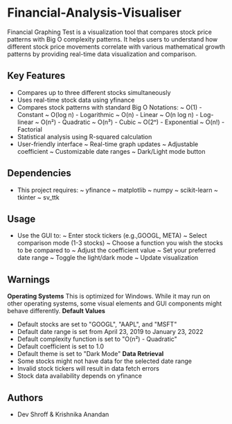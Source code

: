 # Financial-Analysis-Visualiser
Financial Graphing Test is a visualization tool that compares stock price patterns with Big O complexity patterns. It helps users to understand how different stock price movements correlate with various mathematical growth patterns by providing real-time data visualization and comparison.

## Key Features
- Compares up to three different stocks simultaneously 
- Uses real-time stock data using yfinance
- Compares stock patterns with standard Big O Notations:
  ~ O(1) - Constant
  ~ O(log n) - Logarithmic
  ~ O(n) - Linear
  ~ O(n log n) - Log-linear
  ~ O(n²) - Quadratic
  ~ O(n³) - Cubic
  ~ O(2ⁿ) - Exponential
  ~ O(n!) - Factorial
- Statistical analysis using R-squared calculation
- User-friendly interface 
  ~ Real-time graph updates
  ~ Adjustable coefficient
  ~ Customizable date ranges
  ~ Dark/Light mode button

## Dependencies
- This project requires:
  ~ yfinance
  ~ matplotlib
  ~ numpy
  ~ scikit-learn
  ~ tkinter
  ~ sv_ttk

## Usage
  - Use the GUI to:
   ~ Enter stock tickers (e.g.,GOOGL, META)
   ~ Select comparison mode (1-3 stocks)
   ~ Choose a function you wish the stocks to be compared to
   ~ Adjust the coefficient value 
   ~ Set your preferred date range
   ~ Toggle the light/dark mode 
   ~ Update visualization

## Warnings
   **Operating Systems**
   This is optimized for Windows. While it may run on other operating systems, 
   some visual elements and GUI components might behave differently.
   **Default Values**
   - Default stocks are set to "GOOGL", "AAPL", and "MSFT"
   - Default date range is set from April 23, 2019 to January 23, 2022
   - Default complexity function is set to "O(n²) - Quadratic"
   - Default coefficient is set to 1.0
   - Default theme is set to "Dark Mode"
   **Data Retrieval**
   - Some stocks might not have data for the selected date range
   - Invalid stock tickers will result in data fetch errors
   - Stock data availability depends on yfinance


## Authors
- Dev Shroff & Krishnika Anandan





